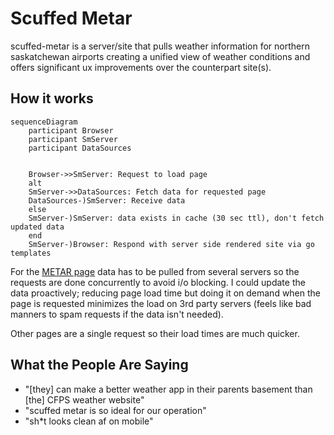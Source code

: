 # Scuffed Metar
scuffed-metar is a server/site that pulls weather information for northern saskatchewan airports creating a unified view of weather conditions and offers significant ux improvements over the counterpart site(s).

## How it works
```mermaid
sequenceDiagram
    participant Browser
    participant SmServer
    participant DataSources


    Browser->>SmServer: Request to load page
    alt
    SmServer->>DataSources: Fetch data for requested page
    DataSources-)SmServer: Receive data
    else
    SmServer-)SmServer: data exists in cache (30 sec ttl), don't fetch updated data
    end
    SmServer-)Browser: Respond with server side rendered site via go templates
```

For the [METAR page](http://scuffed-metar.com/) data has to be pulled from several servers so the requests are done concurrently to avoid i/o blocking. I could update the data proactively; reducing page load time
but doing it on demand when the page is requested minimizes the load on 3rd party servers (feels like bad manners to spam requests if the data isn't needed).

Other pages are a single request so their load times are much quicker.

## What the People Are Saying
- "[they] can make a better weather app in their parents basement than [the] CFPS weather website"
- "scuffed metar  is so ideal for our operation"
- "sh*t looks clean af on mobile"
